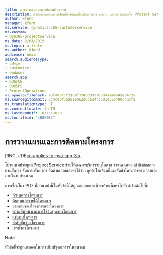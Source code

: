 ```yaml
---
title: การวางแผนและการติดตามโครงการ
description: หัวข้อนี้จะแสดงการเชื่อมโยงข้อมูลเกี่ยวกับการการวางแผน และการติดตามใน Project Service Automation
author: kfend
manager: kfend
ms.service: dynamics-365-customerservice
ms.custom:
- dyn365-projectservice
ms.date: 2/04/2019
ms.topic: article
ms.author: kfend
audience: Admin
search.audienceType:
- admin
- customizer
- enduser
search.app:
- D365CE
- D365PS
- ProjectOperations
ms.openlocfilehash: 0dfd05f7f22d0f339bd2437bbd47009e92ebb72a
ms.sourcegitcommit: 5c4c9bf3ba018562d6cb3443c01d550489c415fa
ms.translationtype: HT
ms.contentlocale: th-TH
ms.lasthandoff: 10/16/2020
ms.locfileid: "4086033"
---
```

# <a name="project-planning-and-tracking"></a>การวางแผนและการติดตามโครงการ

[!INCLUDE[cc-applies-to-psa-app-3.x](../../includes/cc-applies-to-psa-app-3x.md)]

โปรแกรมประยุกต์ Project Service ช่วยให้องค์กรบริการระบุโอกาส ส่งราคาเสนอ เข้าถึงข้อตกลงตามสัญญา จัดการทรัพยากร ติดตามเวลาและค่าใช้จ่าย ลูกค้าใบแจ้งหนี้และจัดส่งโครงการตรงเวลาและภายในงบประมาณ 

การเชื่อมโยง PDF ที่ก่อนหน้านี้ในหัวข้อนี้ได้ถูกเอาออกและมีการย้ายเนื้อหาไปยังหัวข้อต่อไปนี้:

- [กำหนดการโครงการ](../project-creating.md)
- [ต้นทุนและรายได้โครงการ](../project-estimating.md)
- [ยอดขายของโครงการและโครงการ](../project-leveraging.md)
- [ความคืบหน้าและการใช้ต้นทุนของโครงการ](../project-tracking.md)
- [แม่แบบโครงการ](../project-templates.md)
- [ลำดับขั้นของโครงการ](../project-stages.md)
- [การตั้งค่าโครงการ](../project-settings.md)

> [!NOTE]
> หัวข้อนี้จะถูกเอาออกในการปรับปรุงเอกสารในอนาคต 
